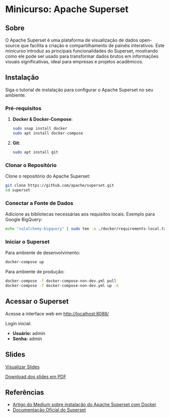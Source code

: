 # Minicurso: Apache Superset

## Sobre

O Apache Superset é uma plataforma de visualização de dados open-source que facilita a criação e compartilhamento de painéis interativos. Este minicurso introduz as principais funcionalidades do Superset, mostrando como ele pode ser usado para transformar dados brutos em informações visuais significativas, ideal para empresas e projetos acadêmicos.

## Instalação

Siga o tutorial de instalação para configurar o Apache Superset no seu ambiente.

### Pré-requisitos

1. **Docker & Docker-Compose**:
    ```bash
    sudo snap install docker
    sudo apt install docker-compose
    ```
2. **Git**:
    ```bash
    sudo apt install git
    ```

### Clonar o Repositório

Clone o repositório do Apache Superset:
```bash
git clone https://github.com/apache/superset.git
cd superset
```

### Conectar a Fonte de Dados

Adicione as bibliotecas necessárias aos requisitos locais. Exemplo para Google BigQuery:
```bash
echo "sqlalchemy-bigquery" | sudo tee -a ./docker/requirements-local.txt
```

### Iniciar o Superset

Para ambiente de desenvolvimento:
```bash
docker-compose up
```

Para ambiente de produção:
```bash
docker-compose -f docker-compose-non-dev.yml pull
docker-compose -f docker-compose-non-dev.yml up -d
```

## Acessar o Superset

Acesse a interface web em [http://localhost:8088/](http://localhost:8088/)

Login inicial:
- **Usuário:** admin
- **Senha:** admin

## Slides

[Visualizar Slides](https://www.canva.com/design/DAGKdloojxU/ZobH5xG6B9qBvXPAjP7CYw/view?embed)

[Download dos slides em PDF](MINICURSO-APACHE-SUPERSET.pdf)

## Referências

- [Artigo do Medium sobre instalação do Apache Superset com Docker](https://medium.com/yavar/apache-superset-docker-installation-9e4cc58224fd)
- [Documentação Oficial do Superset](https://superset.apache.org/docs/installation/installing-superset-using-docker-compose/)

